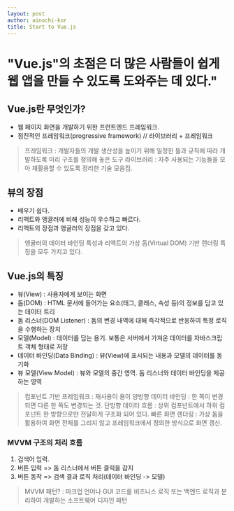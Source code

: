 ```yaml
---
layout: post
author: ainochi-kor
title: Start to Vue.js
---
```


# "Vue.js"의 초점은 더 많은 사람들이 쉽게 웹 앱을 만들 수 있도록 도와주는 데 있다."

## Vue.js란 무엇인가?
- 웹 페이지 화면을 개발하기 위한 프런트엔드 프레임워크.
- 점진적인 프레임워크(progressive framework) // 라이브러리 + 프레임워크
> 프레임워크 : 개발자들의 개발 생산성을 높이기 위해 일정한 틀과 규칙에 따라 개발하도록 미리 구조를 정의해 놓은 도구
> 라이브러리 : 자주 사용되는 기능들을 모아 재활용할 수 있도록 정리한 기술 모음집.

## 뷰의 장점
- 배우기 쉽다.
- 리액트와 앵귤러에 비해 성능이 우수하고 빠르다.
- 리액트의 장점과 앵귤러의 장점을 갖고 있다.
> 앵귤러의 데이터 바인딩 특성과 리액트의 가상 돔(Virtual DOM) 기반 렌더링 특징을 모두 가지고 있다.

## Vue.js의 특징
- 뷰(View) : 사용자에게 보이는 화면
- 돔(DOM) : HTML 문서에 들어가는 요소(태그, 클래스, 속성 등)의 정보를 담고 있는 데이터 트리
- 돔 리스너(DOM Listener) : 돔의 변경 내역에 대해 즉각적으로 반응하여 특정 로직을 수행하는 장치
- 모델(Model) : 데이터를 담는 용기. 보통은 서버에서 가져온 데이터를 자바스크립트 객체 형태로 저장
- 데이터 바인딩(Data Binding) : 뷰(View)에 표시되는 내용과 모델의 데이터를 동기화
- 뷰 모델(View Model) : 뷰와 모델의 중간 영역. 돔 리스너와 데이터 바인딩을 제공하는 영역

> 컴포넌트 기반 프레임워크 : 재사용이 용이
> 양방향 데이터 바인딩 : 한 쪽이 변경되면 다른 한 쪽도 변경되는 것.
> 단방향 데이터 흐름 : 상위 컴포넌트에서 하위 컴포넌트 한 방향으로만 전달하게 구조화 되어 있다.
> 빠른 화면 렌더링 : 가상 돔을 활용하여 화면 전체를 그리지 않고 프레임워크에서 정의한 방식으로 화면 갱신.

### MVVM 구조의 처리 흐름
1. 검색어 입력.
2. 버튼 입력 => 돔 리스너에서 버튼 클릭을 감지
3. 버튼 동작 => 검색 결과 로직 처리(데이터 바인딩 -> 모델)

> MVVM 패턴?
: 마크업 언어나 GUI 코드를 비즈니스 로직 또는 백엔드 로직과 분리하여 개발하는 소프트웨어 디자인 패턴

